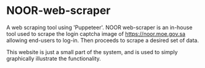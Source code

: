 # NOOR-web-scraper

A web scraping tool using 'Puppeteer'.
NOOR web-scraper is an in-house tool used to scrape the login captcha image of https://noor.moe.gov.sa allowing end-users to log-in. Then proceeds to
scrape a desired set of data.

This website is just a small part of the
system, and is used to simply graphically illustrate the functionality.
